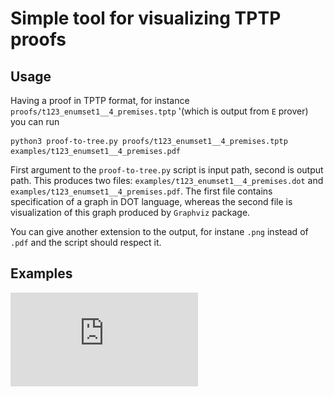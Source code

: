 # Simple tool for visualizing TPTP proofs

## Usage

Having a proof in TPTP format, for instance `proofs/t123_enumset1__4_premises.tptp`
'(which is output from `E` prover) you can run

```
python3 proof-to-tree.py proofs/t123_enumset1__4_premises.tptp examples/t123_enumset1__4_premises.pdf
```

First argument to the `proof-to-tree.py` script is input path, second is output path.
This produces two files: `examples/t123_enumset1__4_premises.dot` and
`examples/t123_enumset1__4_premises.pdf`. The first file contains specification of a graph
in DOT language, whereas the second file is visualization of this graph
produced by `Graphviz` package.

You can give another extension to the output, for instane `.png` instead of
`.pdf` and the script should respect it.

## Examples

![t123_enumset1](https://github.com/BartoszPiotrowski/proofs-to-trees/blob/master/examples/t123_enumset1__4_premises.pdf)

